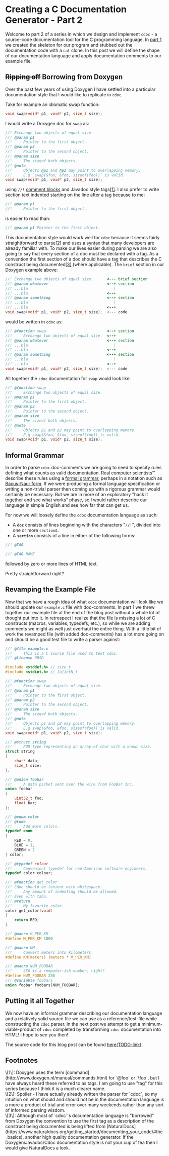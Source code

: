 Creating a C Documentation Generator - Part 2
=============================================

Welcome to part 2 of a series in which we design and implement `cdoc` - a
source-code documentation tool for the C programming language.
In [part 1](/blog/2020-01-21-creating-cdoc-part-1.html) we created the skeleton
for our program and stubbed out the documentation code with a `cat` clone.
In this post we will define the shape of our documentation language and apply
documentation comments to our example file.

## ~~Ripping off~~ Borrowing from Doxygen
Over the past few years of using Doxygen I have settled into a particular
documentation style that I would like to replicate in `cdoc`.

Take for example an idiomatic swap function:

```c
void swap(void* p1, void* p2, size_t size);
```

I would write a Doxygen doc for `swap` as:

```c
//! Exchange two objects of equal size.
//! @param p1
//!     Pointer to the first object.
//! @param p2
//!     Pointer to the second object.
//! @param size
//!     The sizeof both objects.
//! @note
//!     Objects @p1 and @p2 may point to overlapping memory.
//!     E.g `swap(&foo, &foo, sizeof(foo))` is valid.
void swap(void* p1, void* p2, size_t size);
```

using `//!` [comment blocks](http://www.doxygen.nl/manual/docblocks.html)
and Javadoc style tags[\[1\]](#ft1).
I also prefer to write section text indented starting on the line after a tag
because to me:

```c
//! @param p1
//!     Pointer to the first object.
```

is easier to read than:

```c
//! @param p1 Pointer to the first object.
```

This documentation style would work well for `cdoc` because it seems fairly
straightforward to parse[\[2\]](#ft2) and uses a syntax that many developers are
already familiar with.
To make our lives easier during parsing we are also going to say that every
section of a doc must be declared with a tag.
As a convention the first section of a doc should have a tag that describes the
C construct being documented[\[3\]](#ft3) (where applicable).
The `brief` section in our Doxygen example above:

```c
//! Exchange two objects of equal size.      <--- brief section
//! @param whatever                          <--+ section
//! ...bla                                      |
//! ...bla                                   <--+
//! @param something                         <--+ section
//! ...bla                                      |
//! ...bla                                   <--+
void swap(void* p1, void* p2, size_t size);  <--- code
```

would be written in `cdoc` as:

```c
//! @function swap                           <--+ section
//!     Exchange two objects of equal size.  <--+
//! @param whatever                          <--+ section
//! ...bla                                      |
//! ...bla                                   <--+
//! @param something                         <--+ section
//! ...bla                                      |
//! ...bla                                   <--+
void swap(void* p1, void* p2, size_t size);  <--- code
```

All together the `cdoc` documentation for `swap` would look like:

```c
//! @function swap
//!     Exchange two objects of equal size.
//! @param p1
//!     Pointer to the first object.
//! @param p2
//!     Pointer to the second object.
//! @param size
//!     The sizeof both objects.
//! @note
//!     Objects p1 and p2 may point to overlapping memory.
//!     E.g swap(&foo, &foo, sizeof(foo)) is valid.
void swap(void* p1, void* p2, size_t size);
```

## Informal Grammar
In order to parse `cdoc` doc-comments we are going to need to specify rules
defining what counts as valid documentation.
Real computer scientists™ describe these rules using a
[formal grammar](https://en.wikipedia.org/wiki/Formal_grammar),
perhaps in a notation such as
[Bacus-Naur form](https://en.wikipedia.org/wiki/Backus%E2%80%93Naur_Form).
If we were producing a formal language specification or writing a non-trivial
parser then coming up with a rigorous grammar would certainly be necessary.
But we are in more of an exploratory "hack it together and see what works"
phase, so I would rather describe our language in simple English and see how far
that can get us.

For now we will loosely define the `cdoc` documentation language as such:

+ A **`doc`** consists of lines beginning with the characters "`//!`", divided
into one or more `section`s.
+ A **`section`** consists of a line in either of the following forms:
```c
//! @TAG
```
```c
//! @TAG NAME
```
followed by zero or more lines of HTML text.

Pretty straightforward right?

## Revamping the Example File
Now that we have a rough idea of what `cdoc` documentation will look like we
should update our `example.c` file with doc-comments.
In part 1 we threw together our example file at the end of the blog post without
a whole lot of thought put into it.
In retrospect I realize that the file is missing a lot of C constructs
(macros, variables, typedefs, etc.), so while we are adding comments we might
as well just overhaul the entire thing.
With a little bit of work the revamped file (with added doc-comments) has a lot
more going on and should be a good test file to write a parser against:

```c
//! @file example.c
//!     This is a C source file used to test cdoc.
//! @license 0BSD

#include <stddef.h> // size_t
#include <stdint.h> // [u]intN_t

//! @function swap
//!     Exchange two objects of equal size.
//! @param p1
//!     Pointer to the first object.
//! @param p2
//!     Pointer to the second object.
//! @param size
//!     The sizeof both objects.
//! @note
//!     Objects p1 and p2 may point to overlapping memory.
//!     E.g swap(&foo, &foo, sizeof(foo)) is valid.
void swap(void* p1, void* p2, size_t size);

//! @struct string
//!     POD type representing an array-of-char with a known size.
struct string
{
    char* data;
    size_t size;
};

//! @union foobar
//!     A data packet sent over the wire from FooBar Inc.
union foobar
{
    uint32_t foo;
    float bar;
};

//! @enum color
//! @todo
//!     Add more colors.
typedef enum
{
    RED = 0,
    BLUE = 1,
    GREEN = 2
} color;

//! @typedef colour
//!     Convenient typedef for non-American software engineers.
typedef color colour;

//! @function get_color
//! Cdoc should be lenient with whitespace.
//!     Any amount of indenting should be allowed.
//!	Even with tabs.
//! @return
//!     My favorite color.
color get_color(void)
{
    return RED;
}

//! @macro M_PER_KM
#define M_PER_KM 1000

//! @macro KM
//!     Convert meters into kilometers.
#define KM(meters) (meters * M_PER_KM)

//! @macro NUM_FOOBAR
//!     256 is a computer-ish number, right?
#define NUM_FOOBAR 256
//! @variable foobars
union foobar foobars[NUM_FOOBAR];
```

## Putting it all Together
We now have an informal grammar describing our documentation language and a
relatively solid source file we can use as a reference/test-file while
constructing the `cdoc` parser.
In the next post we attempt to get a minimum-viable-product of `cdoc` completed
by transforming `cdoc` documentation into HTML!
I hope to see you then!

The source code for this blog post can be found
[here(TODO-link)](TODO).


## Footnotes
<div id="ft1">\[1\]:
Doxygen uses the term [command](http://www.doxygen.nl/manual/commands.html) for
`@foo` or `\foo`, but I have always heard these referred to as tags.
I am going to use "tag" for this series because I think it is a much clearer
name.
</div>

<div id="ft2">\[2\]:
Spoiler - I have actually already written the parser for `cdoc`, so my intuition
on what should and should not be in the documentation language is a more a
product of trial and error over many weekends rather than any sort of informed
parsing wisdom.
</div>

<div id="ft3">\[3\]:
Although most of `cdoc`'s documentation language is "borrowed" from Doxygen the
convention to use the first tag as a description of the construct being
documented is being lifted from
[NaturalDocs](https://www.naturaldocs.org/getting_started/documenting_your_code/#the_basics),
another high quality documentation generator.
If the Doxygen/Javadoc/Cdoc documentation style is not your cup of tea then I
would give NaturalDocs a look.
</div>
